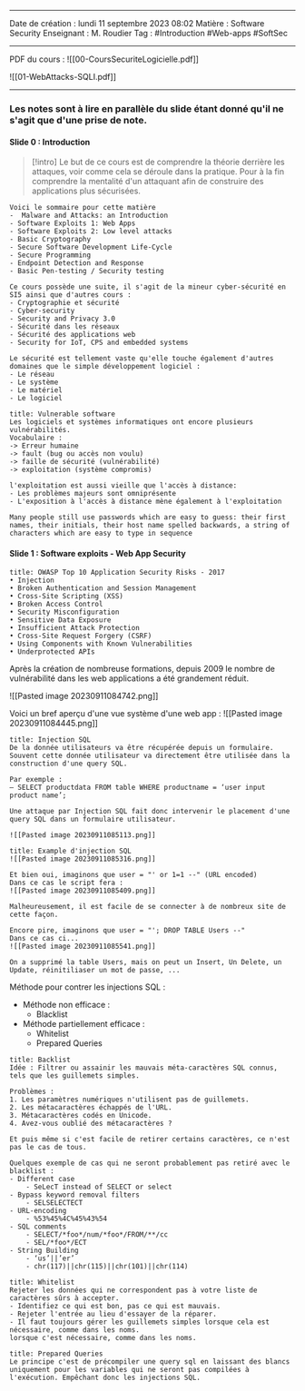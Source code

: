  ---

 Date de création : lundi 11 septembre 2023 08:02
 Matière : Software Security
 Enseignant : M. Roudier
 Tag : #Introduction #Web-apps #SoftSec

---
PDF du cours :
![[00-CoursSecuriteLogicielle.pdf]]

![[01-WebAttacks-SQLI.pdf]]

---

### Les notes sont à lire en parallèle du slide étant donné qu'il ne s'agit que d'une prise de note.

#### Slide 0 : Introduction

> [!intro]
> Le but de ce cours est de comprendre la théorie derrière les attaques, voir comme cela se déroule dans la pratique. Pour à la fin comprendre la mentalité d'un attaquant afin de construire des applications plus sécurisées.
> 

```ad-summary
Voici le sommaire pour cette matière
-  Malware and Attacks: an Introduction
- Software Exploits 1: Web Apps  
- Software Exploits 2: Low level attacks 
- Basic Cryptography 
- Secure Software Development Life-Cycle 
- Secure Programming 
- Endpoint Detection and Response 
- Basic Pen-testing / Security testing
```

```ad-info
Ce cours possède une suite, il s'agit de la mineur cyber-sécurité en SI5 ainsi que d'autres cours :
- Cryptographie et sécurité
- Cyber-security
- Security and Privacy 3.0
- Sécurité dans les réseaux 
- Sécurité des applications web 
- Security for IoT, CPS and embedded systems

Le sécurité est tellement vaste qu'elle touche également d'autres domaines que le simple développement logiciel :
- Le réseau
- Le système
- Le matériel
- Le logiciel
```

```ad-hint
title: Vulnerable software
Les logiciels et systèmes informatiques ont encore plusieurs vulnérabilités.
Vocabulaire :
-> Erreur humaine 
-> fault (bug ou accès non voulu) 
-> faille de sécurité (vulnérabilité) 
-> exploitation (système compromis)

l'exploitation est aussi vieille que l'accès à distance:
- Les problèmes majeurs sont omniprésente
- L'exposition à l'accès à distance mène également à l'exploitation
```

```ad-cite
Many people still use passwords which are easy to guess: their first names, their initials, their host name spelled backwards, a string of characters which are easy to type in sequence
```


#### Slide 1 : Software exploits - Web App Security

```ad-info
title: OWASP Top 10 Application Security Risks - 2017
• Injection
• Broken Authentication and Session Management
• Cross-Site Scripting (XSS)
• Broken Access Control
• Security Misconfiguration
• Sensitive Data Exposure
• Insufficient Attack Protection
• Cross-Site Request Forgery (CSRF)
• Using Components with Known Vulnerabilities
• Underprotected APIs
```

Après la création de nombreuse formations, depuis 2009 le nombre de vulnérabilité dans les web applications a été grandement réduit.

![[Pasted image 20230911084742.png]]

Voici un bref aperçu d'une vue système d'une web app :
![[Pasted image 20230911084445.png]]

```ad-bug
title: Injection SQL
De la donnée utilisateurs va être récupérée depuis un formulaire.
Souvent cette donnée utilisateur va directement être utilisée dans la construction d'une query SQL.

Par exemple : 
– SELECT productdata FROM table WHERE productname = ‘user input product name’;

Une attaque par Injection SQL fait donc intervenir le placement d'une query SQL dans un formulaire utilisateur.

![[Pasted image 20230911085113.png]]
```

```ad-example
title: Example d'injection SQL
![[Pasted image 20230911085316.png]]

Et bien oui, imaginons que user = "' or 1=1 --" (URL encoded)
Dans ce cas le script fera :
![[Pasted image 20230911085409.png]]

Malheureusement, il est facile de se connecter à de nombreux site de cette façon.

Encore pire, imaginons que user = "'; DROP TABLE Users --"
Dans ce cas ci...
![[Pasted image 20230911085541.png]]

On a supprimé la table Users, mais on peut un Insert, Un Delete, un Update, réinitiliaser un mot de passe, ...
```

Méthode pour contrer les injections SQL :
- Méthode non efficace :
	- Blacklist
- Méthode partiellement efficace :
	- Whitelist
	- Prepared Queries

```ad-info
title: Backlist
Idée : Filtrer ou assainir les mauvais méta-caractères SQL connus, tels que les guillemets simples.

Problèmes :
1. Les paramètres numériques n'utilisent pas de guillemets.
2. Les métacaractères échappés de l'URL.
3. Métacaractères codés en Unicode.
4. Avez-vous oublié des métacaractères ?

Et puis même si c'est facile de retirer certains caractères, ce n'est pas le cas de tous.

Quelques exemple de cas qui ne seront probablement pas retiré avec le blacklist :
- Different case
	- SeLecT instead of SELECT or select
- Bypass keyword removal filters
	- SELSELECTECT
- URL-encoding
	- %53%45%4C%45%43%54
- SQL comments
	- SELECT/*foo*/num/*foo*/FROM/**/cc
	- SEL/*foo*/ECT
- String Building
	- ‘us’||’er’
	- chr(117)||chr(115)||chr(101)||chr(114)
```

```ad-info
title: Whitelist
Rejeter les données qui ne correspondent pas à votre liste de caractères sûrs à accepter.
- Identifiez ce qui est bon, pas ce qui est mauvais.
- Rejeter l'entrée au lieu d'essayer de la réparer.
- Il faut toujours gérer les guillemets simples lorsque cela est nécessaire, comme dans les noms.
lorsque c'est nécessaire, comme dans les noms.

```

```ad-todo
title: Prepared Queries
Le principe c'est de précompiler une query sql en laissant des blancs uniquement pour les variables qui ne seront pas compilées à l'exécution. Empêchant donc les injections SQL.
```

